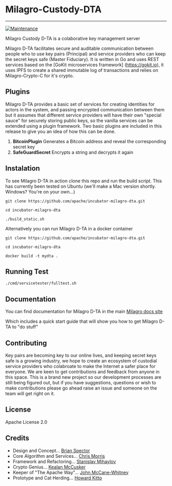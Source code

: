 # Milagro-Custody-DTA
---
[![Maintenance](https://img.shields.io/badge/Maintained%3F-yes-green.svg)](https://GitHub.com/Naereen/StrapDown.js/graphs/commit-activity)

Milagro Custody D-TA is a colaborative key management server 

Milagro D-TA facilitates secure and auditable communication between people who to use key pairs (Principal) and service providers who can keep the secret keys safe (Master Fiduciary). It is written in Go and uses REST services based on the [GoKit microservices framework] (https://gokit.io), it uses IPFS to create a shared immutable log of transactions and relies on Milagro-Crypto-C for it's crypto.

## Plugins
Milagro D-TA provides a basic set of services for creating identities for actors in the system, and passing encrypted communication between them but it assumes that different service providers will have their own "special sauce" for securely storing public keys, so the vanilla services can be extended using a plugin framework. Two basic plugins are included in this release to give you an idea of how this can be done.
1. **BitcoinPlugin**  Generates a Bitcoin address and reveal the corresponding secret key
2. **SafeGuardSecret** Encrypts a string and decrypts it again

## Instalation
To see Milagro D-TA in action clone this repo and run the build script. This has currently been tested on Ubuntu (we'll make a Mac version shortly. Windows? You're on your own...)

```
git clone https://github.com/apache/incubator-milagro-dta.git

cd incubator-milagro-dta

./build_static.sh
```

Alternatively you can run Milagro D-TA in a docker container 

```
git clone https://github.com/apache/incubator-milagro-dta.git

cd incubator-milagro-dta

docker build -t mydta .

```

## Running Test

```
./cmd/servicetester/fulltest.sh
```

## Documentation

You can find documentation for Milagro D-TA in the main [Milagro docs site](https://milagro.apache.org/) 

Which includes a quick start guide that will show you how to get Milagro D-TA to "do stuff"


## Contributing

 Key pairs are becoming key to our online lives, and keeping secret keys safe is a growing industry, we hope to create an ecosystem of custodial service providers who colabroate to make the Internet a safer place for everyone. We are keen to get contributions and feedback from anyone in this space. This is a brand new project so our development processes are still being figured out, but if you have suggestions, questions or wish to make contributions please go ahead raise an issue and someone on the team will get right on it.

## License

Apache License 2.0

## Credits

* Design and Concept... [Brian Spector](https://github.com/spector-in-london)
* Core Algorithm and Services... [Chris Morris](https://github.com/fluidjax)
* Framework and Refactoring... [Stanislav Mihaylov](https://github.com/smihaylov)
* Crypto Genius... [Kealan McCusker](https://github.com/kealan)
* Keeper of "The Apache Way"... [John McCane-Whitney](https://github.com/johnmcw)
* Prototype and Cat Herding... [Howard Kitto](https://github.com/howardkitto)


















